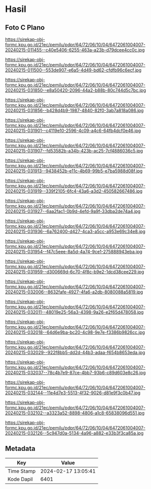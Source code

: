 # Hasil

## Foto C Plano

https://sirekap-obj-formc.kpu.go.id/21ec/pemilu/pdpr/64/72/06/10/04/6472061004007-20240215-011455--c40e5406-6255-463a-a23b-d79dcee4cc0c.jpg

https://sirekap-obj-formc.kpu.go.id/21ec/pemilu/pdpr/64/72/06/10/04/6472061004007-20240215-011500--553de907-e6a5-4d49-bd62-cfdfb96c6ecf.jpg

https://sirekap-obj-formc.kpu.go.id/21ec/pemilu/pdpr/64/72/06/10/04/6472061004007-20240215-031850--e8a50420-2096-44a2-b88b-80c744d5c7bc.jpg

https://sirekap-obj-formc.kpu.go.id/21ec/pemilu/pdpr/64/72/06/10/04/6472061004007-20240215-031856--b428d4b9-1987-4840-82f0-3ab7a818a086.jpg

https://sirekap-obj-formc.kpu.go.id/21ec/pemilu/pdpr/64/72/06/10/04/6472061004007-20240215-031901--c4119e10-2596-4c09-a4c6-64fb4dcf0e46.jpg

https://sirekap-obj-formc.kpu.go.id/21ec/pemilu/pdpr/64/72/06/10/04/6472061004007-20240215-031907--fd53582b-a34b-423b-ac25-7cf4886036c5.jpg

https://sirekap-obj-formc.kpu.go.id/21ec/pemilu/pdpr/64/72/06/10/04/6472061004007-20240215-031913--9438452b-e11c-4b69-99b5-e7ba5988d08f.jpg

https://sirekap-obj-formc.kpu.go.id/21ec/pemilu/pdpr/64/72/06/10/04/6472061004007-20240215-031919--339f2105-6fc4-43a6-a3d2-450582667486.jpg

https://sirekap-obj-formc.kpu.go.id/21ec/pemilu/pdpr/64/72/06/10/04/6472061004007-20240215-031927--6aa2fac1-0b9d-4efd-9a9f-33dba2de74a4.jpg

https://sirekap-obj-formc.kpu.go.id/21ec/pemilu/pdpr/64/72/06/10/04/6472061004007-20240215-031936--6a762400-d427-4ca3-a5cc-a953e69c34e8.jpg

https://sirekap-obj-formc.kpu.go.id/21ec/pemilu/pdpr/64/72/06/10/04/6472061004007-20240215-031954--f47c5eee-8a5d-4a74-9ce1-275888943eba.jpg

https://sirekap-obj-formc.kpu.go.id/21ec/pemilu/pdpr/64/72/06/10/04/6472061004007-20240215-031959--d300669d-6c70-4f8c-b9e2-1dcd38cee229.jpg

https://sirekap-obj-formc.kpu.go.id/21ec/pemilu/pdpr/64/72/06/10/04/6472061004007-20240215-032006--8632fafe-4927-4fa6-a2db-8080088a5819.jpg

https://sirekap-obj-formc.kpu.go.id/21ec/pemilu/pdpr/64/72/06/10/04/6472061004007-20240215-032011--48019e25-56a3-4398-9a26-e2f65d478058.jpg

https://sirekap-obj-formc.kpu.go.id/21ec/pemilu/pdpr/64/72/06/10/04/6472061004007-20240215-032018--64d6e9ba-bc20-4c98-9e7e-f3386b9826cc.jpg

https://sirekap-obj-formc.kpu.go.id/21ec/pemilu/pdpr/64/72/06/10/04/6472061004007-20240215-032029--922f8bb5-dd2d-44b3-adaa-f654b8653eda.jpg

https://sirekap-obj-formc.kpu.go.id/21ec/pemilu/pdpr/64/72/06/10/04/6472061004007-20240215-032037--78c4b7e9-87ce-4bb7-93b6-c89d603e8c26.jpg

https://sirekap-obj-formc.kpu.go.id/21ec/pemilu/pdpr/64/72/06/10/04/6472061004007-20240215-032144--11e4d7e3-5513-4f32-9026-d81e9f3c0b47.jpg

https://sirekap-obj-formc.kpu.go.id/21ec/pemilu/pdpr/64/72/06/10/04/6472061004007-20240215-032102--a3323a52-8898-4806-a1c8-65838096d551.jpg

https://sirekap-obj-formc.kpu.go.id/21ec/pemilu/pdpr/64/72/06/10/04/6472061004007-20240215-032126--5c947d0a-5134-4a96-a882-e33b3f3ca85a.jpg


## Metadata

| Key        | Value               |
| ---------- | ------------------- |
| Time Stamp | 2024-02-17 13:05:41 |
| Kode Dapil | 6401                |



